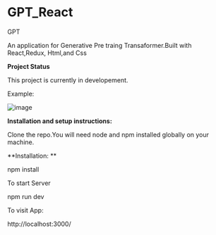 # GPT_React
GPT

An application for Generative Pre traing Transaformer.Built with React,Redux, Html,and Css

**Project Status**

This project is currently in developement.

Example:

![image](https://github.com/SurekhaM11/GPT_React/assets/103331983/104e61dc-f4b7-4ae3-8083-7002d16c2b65)


**Installation and setup instructions:**

Clone the repo.You will need node and npm installed globally on your machine.

**Installation: **

npm install

To start Server 

npm run dev 

To visit App:

http://localhost:3000/
